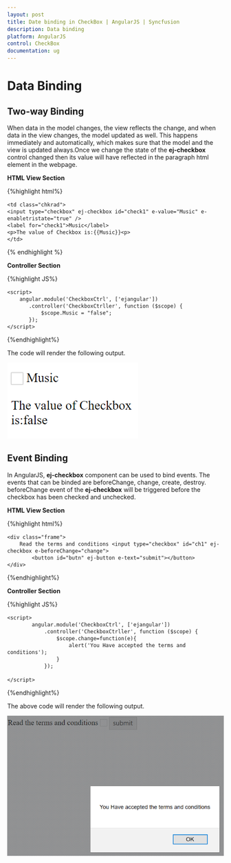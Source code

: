 ```yaml
---
layout: post
title: Date binding in CheckBox | AngularJS | Syncfusion
description: Data binding
platform: AngularJS
control: CheckBox
documentation: ug
---
```

# Data Binding

## Two-way Binding

When data in the model changes, the view reflects the change, and when data in the view changes, the model updated as well. This happens immediately and automatically, which makes sure that the model and the view is updated always.Once we change the state of the **ej-checkbox** control changed then its value will have reflected in the paragraph html element in the webpage.

**HTML View Section**

{%highlight html%}

    <td class="chkrad">
    <input type="checkbox" ej-checkbox id="check1" e-value="Music" e-enabletristate="true" />
    <label for="check1">Music</label>
    <p>The value of Checkbox is:{{Music}}<p>
    </td>


{% endhighlight %}

**Controller Section**

{%highlight JS%}

    <script>
        angular.module('CheckboxCtrl', ['ejangular'])
           .controller('CheckboxCtrller', function ($scope) {
               $scope.Music = "false";
           });
    </script>

{%endhighlight%}

The code will render the following output.

![](Databinding_images/img4.png) 

## Event Binding

In AngularJS, **ej-checkbox** component can be used to bind events. The events that can be binded are beforeChange, change, create, destroy.
beforeChange event of the **ej-checkbox** will be triggered before the checkbox has been checked and unchecked.

**HTML View Section**

{%highlight html%}

    <div class="frame">
        Read the terms and conditions <input type="checkbox" id="ch1" ej-checkbox e-beforeChange="change">
            <button id="butn" ej-button e-text="submit"></button>
    </div>

{%endhighlight%}

**Controller Section**

{%highlight JS%}

    <script>
            angular.module('CheckboxCtrl', ['ejangular'])
                .controller('CheckboxCtrller', function ($scope) {
                    $scope.change=function(e){
                        alert('You Have accepted the terms and conditions');
                    }
                });
            
    </script>

{%endhighlight%}

The above code will render the following output.

![](Databinding_images/img5.png) 
